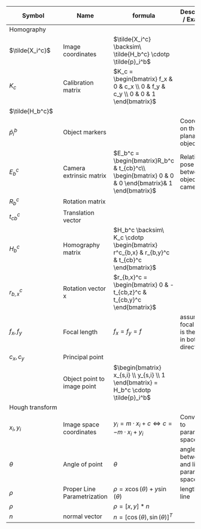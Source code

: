 | Symbol               | Name                        | formula                                                                                              | Description / Example                               |
|----------------------|-----------------------------|------------------------------------------------------------------------------------------------------|-----------------------------------------------------|
| Homography           |
| $\tilde{X_i^c}$      | Image coordinates           | $\tilde{X_i^c} \backsim\ \tilde{H_b^c} \cdotp \tilde{p}_i^b$                                         |                                                     |
| $K_c$                | Calibration matrix          | $K_c = \begin{bmatrix} f_x & 0 & c_x \\ 0 & f_y & c_y \\ 0 & 0 & 1 \end{bmatrix}$                    |                                                     |
| $\tilde{H_b^c}$      |                             |                                                                                                      |                                                     |
| $\tilde{p}_i^b$      | Object markers              |                                                                                                      | Coordinates on the planar object                    |
| $E_b^c$              | Camera extrinsic matrix     | $E_b^c = \begin{bmatrix}R_b^c & t_{cb}^c\\ \begin{bmatrix} 0 & 0 & 0 \end{bmatrix}& 1 \end{bmatrix}$ | Relative pose between object and camera             |
| $R_b^c$              | Rotation matrix             |                                                                                                      |                                                     |
| $t_{cb}^c$           | Translation vector          |                                                                                                      |                                                     |
| $H_b^c$              | Homography matrix           | $H_b^c \backsim\ K_c \cdotp \begin{bmatrix} r^c_{b,x} & r_{b,y}^c & t_{cb}^c \end{bmatrix}$          |                                                     |
| $r_{b,x}^c$          | Rotation vector x           | $r_{b,x}^c = \begin{bmatrix} 0 & -t_{cb,z}^c & t_{cb,y}^c \end{bmatrix}$                             |                                                     |
| $f_x, f_y$           | Focal length                | $f_x = f_y = f$                                                                                      | assume: focal length is the same in both directions |
| $c_x, c_y$           | Principal point             |                                                                                                      |                                                     |
|                      | Object point to image point | $\begin{bmatrix} x_{s,i} \\ y_{s,i} \\ 1 \end{bmatrix} = H_b^c \cdotp \tilde{p}_i^b$                 |                                                     |
| Hough&nbsp;transform |
| $x_i, y_i$           | Image space coordinates     | $y_i = m \cdotp x_i + c \Leftrightarrow c = - m \cdotp x_i + y_i$                                    | Converted to parameter space, lines                 |
| $\theta$             | Angle of point              | $\theta$                                                                                             | angle between $x$ and line in parameter space       |
| $\rho$               | Proper Line Parametrization | $\rho = x \cos(\theta) + y \sin(\theta)$                                                             | length of line                                      |
| $\rho$               |                             | $\rho =[x,y]*n$                                                                                      |                                                     |
| $n$                  | normal vector               | $n = [\cos(\theta), \sin(\theta)]^T$                                                                 |                                                     | 